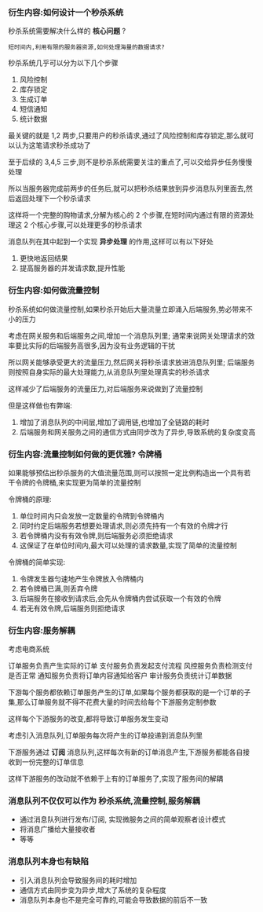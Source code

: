 ### 衍生内容:如何设计一个秒杀系统

秒杀系统需要解决什么样的 **核心问题** ? 
```
短时间内,利用有限的服务器资源,如何处理海量的数据请求?
```

秒杀系统几乎可以分为以下几个步骤
1. 风险控制
2. 库存锁定
3. 生成订单
4. 短信通知
5. 统计数据

最关键的就是 1,2 两步,只要用户的秒杀请求,通过了风险控制和库存锁定,那么就可以认为这笔请求秒杀成功了

至于后续的 3,4,5 三步,则不是秒杀系统需要关注的重点了,可以交给异步任务慢慢处理

所以当服务器完成前两步的任务后,就可以把秒杀结果放到异步消息队列里面去,然后返回处理下一个秒杀请求

这样将一个完整的购物请求,分解为核心的 2 个步骤,在短时间内通过有限的资源处理这 2 个核心步骤,可以处理更多的秒杀请求

消息队列在其中起到一个实现 **异步处理** 的作用,这样可以有以下好处

1. 更快地返回结果
2. 提高服务器的并发请求数,提升性能

### 衍生内容:如何做流量控制

秒杀系统如何做流量控制,如果秒杀开始后大量流量立即涌入后端服务,势必带来不小的压力

考虑在网关服务和后端服务之间,增加一个消息队列里; 通常来说网关处理请求的效率要比实际的后端服务高很多,因为没有业务逻辑的干扰

所以网关能够承受更大的流量压力,然后网关将秒杀请求放进消息队列里; 后端服务则按照自身实际的最大处理能力,从消息队列里处理真实的秒杀请求

这样减少了后端服务的流量压力,对后端服务来说做到了流量控制

但是这样做也有弊端:
1. 增加了消息队列的中间层,增加了调用链,也增加了全链路的耗时
2. 后端服务和网关服务之间的通信方式由同步改为了异步,导致系统的复杂度变高

### 衍生内容:流量控制如何做的更优雅? 令牌桶

如果能够预估出秒杀服务的大值流量范围,则可以按照一定比例构造出一个具有若干令牌的令牌桶,来实现更为简单的流量控制

令牌桶的原理: 
1. 单位时间内只会发放一定数量的令牌到令牌桶内
2. 同时约定后端服务若想要处理请求,则必须先持有一个有效的令牌才行
3. 若令牌桶内没有有效令牌,则后端服务必须拒绝请求
4. 这保证了在单位时间内,最大可以处理的请求数量,实现了简单的流量控制

令牌桶的简单实现:
1. 令牌发生器匀速地产生令牌放入令牌桶内
2. 若令牌桶已满,则丢弃令牌
3. 后端服务在接收到请求后,会先从令牌桶内尝试获取一个有效的令牌
4. 若无有效令牌,后端服务则拒绝请求

### 衍生内容:服务解耦

考虑电商系统

订单服务负责产生实际的订单
支付服务负责发起支付流程
风控服务负责检测支付是否正常
通知服务负责将订单内容通知给客户
审计服务负责统计订单数据

下游每个服务都依赖订单服务产生的订单,如果每个服务都获取的是一个订单的子集,那么订单服务就不得不花费大量的时间去给每个下游服务定制参数

这样每个下游服务的改变,都将导致订单服务发生变动

考虑引入消息队列,订单服务每次将产生的订单投递到消息队列里

下游服务通过 **订阅** 消息队列,这样每次有新的订单消息产生,下游服务都能各自接收到一份完整的订单信息

这样下游服务的改动就不依赖于上有的订单服务了,实现了服务间的解耦

### 消息队列不仅仅可以作为 秒杀系统,流量控制,服务解耦

* 通过消息队列进行发布/订阅, 实现微服务之间的简单观察者设计模式
* 将消息广播给大量接收者
* 等等

### 消息队列本身也有缺陷

* 引入消息队列会导致服务间的耗时增加
* 通信方式由同步变为异步,增大了系统的复杂程度
* 消息队列本身也不是完全可靠的,可能会导致数据的前后不一致
